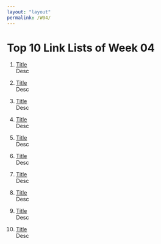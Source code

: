 ```yaml
---
layout: "layout"
permalink: /W04/
---
```


# Top 10 Link Lists of Week 04

1. [Title](link)<br>
Desc

2. [Title](link)<br>
Desc

3. [Title](link)<br>
Desc

4. [Title](link)<br>
Desc

5. [Title](link)<br>
Desc

6. [Title](link)<br>
Desc

7. [Title](link)<br>
Desc

8. [Title](link)<br>
Desc

9. [Title](link)<br>
Desc

10. [Title](link)<br>
Desc

